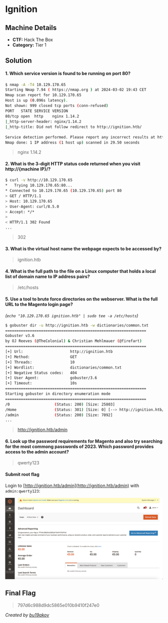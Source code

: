 # Ignition

## Machine Details 

- **CTF:** Hack The Box
- **Category:** Tier 1

## Solution

#### 1. Which service version is found to be running on port 80?

```sh
$ nmap -A -T4 10.129.170.65
Starting Nmap 7.94 ( https://nmap.org ) at 2024-03-02 19:43 CET
Nmap scan report for 10.129.170.65
Host is up (0.096s latency).
Not shown: 999 closed tcp ports (conn-refused)
PORT   STATE SERVICE VERSION
80/tcp open  http    nginx 1.14.2
|_http-server-header: nginx/1.14.2
|_http-title: Did not follow redirect to http://ignition.htb/

Service detection performed. Please report any incorrect results at https://nmap.org/submit/ .
Nmap done: 1 IP address (1 host up) scanned in 29.50 seconds
```

> nginx 1.14.2

#### 2. What is the 3-digit HTTP status code returned when you visit http://{machine IP}/?

```sh
$ curl -v http://10.129.170.65 
*   Trying 10.129.170.65:80...
* Connected to 10.129.170.65 (10.129.170.65) port 80
> GET / HTTP/1.1
> Host: 10.129.170.65
> User-Agent: curl/8.5.0
> Accept: */*
> 
< HTTP/1.1 302 Found
...
```

> 302

#### 3. What is the virtual host name the webpage expects to be accessed by?

> ignition.htb

#### 4. What is the full path to the file on a Linux computer that holds a local list of domain name to IP address pairs?

> /etc/hosts

#### 5. Use a tool to brute force directories on the webserver. What is the full URL to the Magento login page?

*(`echo "10.129.170.65 ignition.htb" | sudo tee -a /etc/hosts`)*

```sh
$ gobuster dir -u http://ignition.htb -w dictionaries/common.txt 
===============================================================
Gobuster v3.6
by OJ Reeves (@TheColonial) & Christian Mehlmauer (@firefart)
===============================================================
[+] Url:                     http://ignition.htb
[+] Method:                  GET
[+] Threads:                 10
[+] Wordlist:                dictionaries/common.txt
[+] Negative Status codes:   404
[+] User Agent:              gobuster/3.6
[+] Timeout:                 10s
===============================================================
Starting gobuster in directory enumeration mode
===============================================================
/0                    (Status: 200) [Size: 25803]
/Home                 (Status: 301) [Size: 0] [--> http://ignition.htb/home]
/admin                (Status: 200) [Size: 7092]
...
```

> http://ignition.htb/admin

#### 6. Look up the password requirements for Magento and also try searching for the most commong passwords of 2023. Which password provides access to the admin account?

> qwerty123

#### Submit root flag

Login to [http://ignition.htb/admin](http://ignition.htb/admin) with `admin:qwerty123`:

![flag](./flag.jpg)

## Final Flag

> 797d6c988d9dc5865e010b9410f247e0

*Created by [bu19akov](https://github.com/bu19akov)*